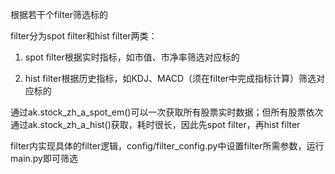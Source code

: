 根据若干个filter筛选标的

filter分为spot filter和hist filter两类：

1. spot filter根据实时指标，如市值、市净率筛选对应标的
  
2. hist filter根据历史指标，如KDJ、MACD（须在filter中完成指标计算）筛选对应标的
  
通过ak.stock_zh_a_spot_em()可以一次获取所有股票实时数据；但所有股票依次通过ak.stock_zh_a_hist()获取，耗时很长，因此先spot filter，再hist filter

filter内实现具体的filter逻辑，config/filter_config.py中设置filter所需参数，运行main.py即可筛选
